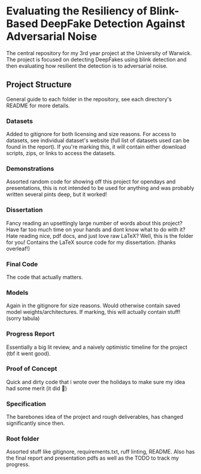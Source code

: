 # Evaluating the Resiliency of Blink-Based DeepFake Detection Against Adversarial Noise

The central repository for my 3rd year project at the University of Warwick. The project is focused on detecting DeepFakes using blink detection and then evaluating how resilient the detection is to adversarial noise.

## Project Structure

General guide to each folder in the repository, see each directory's README for more details.

### Datasets

Added to gitignore for both licensing and size reasons. For access to datasets, see individual dataset's website (full list of datasets used can be found in the report). If you're marking this, it will contain either download scripts, zips, or links to access the datasets.

### Demonstrations

Assorted random code for showing off this project for opendays and presentations, this is not intended to be used for anything and was probably written several pints deep, but it worked!

### Dissertation

Fancy reading an upsettingly large number of words about this project? Have far too much time on your hands and dont know what to do with it? Hate reading nice, pdf docs, and just love raw LaTeX? Well, this is the folder for you! Contains the LaTeX source code for my dissertation. (thanks overleaf!)

### Final Code

The code that actually matters.

### Models

Again in the gitignore for size reasons. Would otherwise contain saved model weights/architectures. If marking, this will actually contain stuff! (sorry tabula)

### Progress Report

Essentially a big lit review, and a naively optimistic timeline for the project (tbf it went good).

### Proof of Concept

Quick and dirty code that i wrote over the holidays to make sure my idea had some merit (it did 🥳)

### Specification

The barebones idea of the project and rough deliverables, has changed significantly since then.

### Root folder

Assorted stuff like gitignore, requirements.txt, ruff linting, README. Also has the final report and presentation pdfs as well as the TODO to track my progress.